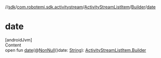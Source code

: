 //[sdk](../../../../index.md)/[com.robotemi.sdk.activitystream](../../index.md)/[ActivityStreamListItem](../index.md)/[Builder](index.md)/[date](date.md)



# date  
[androidJvm]  
Content  
open fun [date](date.md)(@[NonNull](https://developer.android.com/reference/kotlin/androidx/annotation/NonNull.html)()date: [String](https://developer.android.com/reference/kotlin/java/lang/String.html)): [ActivityStreamListItem.Builder](index.md)  



